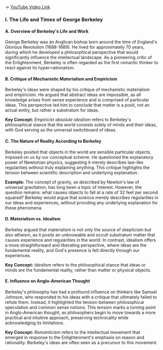 -> [YouTube Video Link](https://www.youtube.com/watch?v=PZqMuJ-K7SA&list=PL30RAv-0lkxGh5iMfRmZV8wEVeN50K06X&index=18&pp=iAQB)

### I. The Life and Times of George Berkeley
#### A. Overview of Berkeley's Life and Work

George Berkeley was an Anglican bishop born around the time of England's Glorious Revolution (1688-1689). He lived for approximately 70 years, during which he developed a philosophical perspective that would significantly influence the intellectual landscape. As a pioneering critic of the Enlightenment, Berkeley is often regarded as the first romantic thinker to react against its hyper-rationalism.

#### B. Critique of Mechanistic Materialism and Empiricism

Berkeley's ideas were shaped by his critique of mechanistic materialism and empiricism. He argued that abstract ideas are impossible, as all knowledge arises from sense experience and is comprised of particular ideas. This perspective led him to conclude that matter is a posit, not an actual entity, but rather a substratum for ideas.

**Key Concept:** _Empiricist absolute idealism_ refers to Berkeley's philosophical stance that the world consists solely of minds and their ideas, with God serving as the universal switchboard of ideas.

#### C. The Nature of Reality According to Berkeley

Berkeley posited that objects in the world are sensible particular objects, imposed on us by our conceptual scheme. He questioned the explanatory power of Newtonian physics, suggesting it merely describes law-like regularities without truly explaining anything. This critique highlights the tension between scientific description and underlying explanation.

**Example:** The concept of gravity, as described by Newton's law of universal gravitation, has long been a topic of interest. However, the question remains: what causes objects to fall at a rate of 32 feet per second squared? Berkeley would argue that science merely describes regularities in our ideas and experiences, without providing any underlying explanation for these phenomena.

#### D. Materialism vs. Idealism

Berkeley argued that materialism is not only the source of skepticism but also atheism, as it posits an unknowable and occult substratum matter that causes experience and regularities in the world. In contrast, idealism offers a more straightforward and liberating perspective, where ideas are the fundamental reality, and God's presence is felt directly through our experiences.

**Key Concept:** _Idealism_ refers to the philosophical stance that ideas or minds are the fundamental reality, rather than matter or physical objects.

#### E. Influence on Anglo-American Thought

Berkeley's philosophy has had a profound influence on thinkers like Samuel Johnson, who responded to his ideas with a critique that ultimately failed to refute them. Instead, it highlighted the tension between philosophical speculation and common sense notions. This tension marks a turning point in Anglo-American thought, as philosophers begin to move towards a more practical and intuitive approach, preserving technicality while acknowledging its limitations.

**Key Concept:** _Romanticism_ refers to the intellectual movement that emerged in response to the Enlightenment's emphasis on reason and rationality. Berkeley's ideas are often seen as a precursor to this movement.